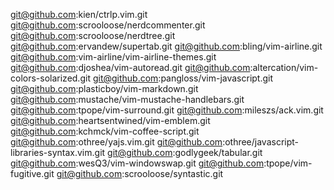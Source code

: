 git@github.com:kien/ctrlp.vim.git
git@github.com:scrooloose/nerdcommenter.git
git@github.com:scrooloose/nerdtree.git
git@github.com:ervandew/supertab.git
git@github.com:bling/vim-airline.git
git@github.com:vim-airline/vim-airline-themes.git
git@github.com:djoshea/vim-autoread.git
git@github.com:altercation/vim-colors-solarized.git
git@github.com:pangloss/vim-javascript.git
git@github.com:plasticboy/vim-markdown.git
git@github.com:mustache/vim-mustache-handlebars.git
git@github.com:tpope/vim-surround.git
git@github.com:mileszs/ack.vim.git
git@github.com:heartsentwined/vim-emblem.git
git@github.com:kchmck/vim-coffee-script.git
git@github.com:othree/yajs.vim.git
git@github.com:othree/javascript-libraries-syntax.vim.git
git@github.com:godlygeek/tabular.git
git@github.com:wesQ3/vim-windowswap.git
git@github.com:tpope/vim-fugitive.git
git@github.com:scrooloose/syntastic.git
